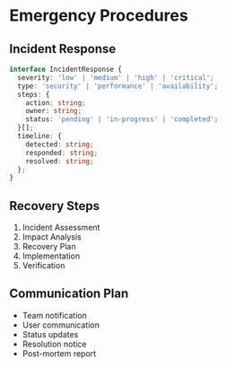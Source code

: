 
# Emergency Procedures

## Incident Response
```typescript
interface IncidentResponse {
  severity: 'low' | 'medium' | 'high' | 'critical';
  type: 'security' | 'performance' | 'availability';
  steps: {
    action: string;
    owner: string;
    status: 'pending' | 'in-progress' | 'completed';
  }[];
  timeline: {
    detected: string;
    responded: string;
    resolved: string;
  };
}
```

## Recovery Steps
1. Incident Assessment
2. Impact Analysis
3. Recovery Plan
4. Implementation
5. Verification

## Communication Plan
- Team notification
- User communication
- Status updates
- Resolution notice
- Post-mortem report

